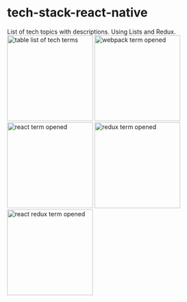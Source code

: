# tech-stack-react-native
List of tech topics with descriptions. Using Lists and Redux.<br>
<img src="https://i.imgur.com/K4MQm3d.png" width="200" alt="table list of tech terms">
<img src="https://i.imgur.com/5583tYP.png" width="200" alt="webpack term opened">
<img src="https://i.imgur.com/O4ym4aU.png" width="200" alt="react term opened">
<img src="https://i.imgur.com/lrVaaYf.png" width="200" alt="redux term opened">
<img src="https://i.imgur.com/Fvcq7OP.png" width="200" alt="react redux term opened">
